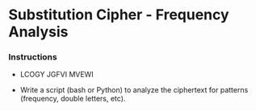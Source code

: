 # Substitution Cipher - Frequency Analysis

### Instructions

* LCOGY JGFVI MVEWI

* Write a script (bash or Python) to analyze the ciphertext for patterns (frequency, double letters, etc).